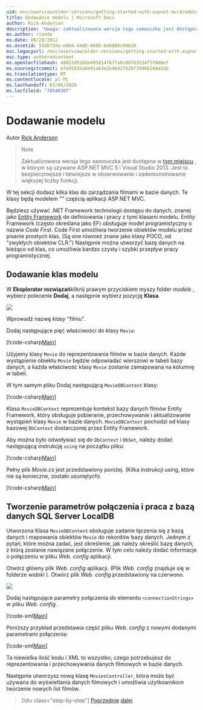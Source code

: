 ```yaml
---
uid: mvc/overview/older-versions/getting-started-with-aspnet-mvc4/adding-a-model
title: Dodawanie modelu | Microsoft Docs
author: Rick-Anderson
description: 'Uwaga: zaktualizowana wersja tego samouczka jest dostępna w tym miejscu, w którym są używane ASP.NET MVC 5 i Visual Studio 2013. Jest to bezpieczniejsze i łatwiejsze w obserwowanie...'
ms.author: riande
ms.date: 08/28/2012
ms.assetid: 53db72da-e0b9-44d9-b60b-6e6988c00b28
msc.legacyurl: /mvc/overview/older-versions/getting-started-with-aspnet-mvc4/adding-a-model
msc.type: authoredcontent
ms.openlocfilehash: a9851d93dde495814f67fa0c807d3534f5f0d8ef
ms.sourcegitcommit: e7e91932a6e91a63e2e46417626f39d6b244a3ab
ms.translationtype: MT
ms.contentlocale: pl-PL
ms.lasthandoff: 03/06/2020
ms.locfileid: "78540307"
---
```

# <a name="adding-a-model"></a>Dodawanie modelu

Autor [Rick Anderson](https://twitter.com/RickAndMSFT)

> > [!NOTE]
> > Zaktualizowana wersja tego samouczka jest dostępna w [tym miejscu](../../getting-started/introduction/getting-started.md) , w którym są używane ASP.NET MVC 5 i Visual Studio 2013. Jest to bezpieczniejsze i łatwiejsze w obserwowanie i zademonstrowanie większej liczby funkcji.

W tej sekcji dodasz kilka klas do zarządzania filmami w bazie danych. Te klasy będą modelem &quot;&quot; częścią aplikacji ASP.NET MVC.

Będziesz używać .NET Framework technologii dostępu do danych, znanej jako [Entity Framework](https://msdn.microsoft.com/library/bb399572(VS.110).aspx) do definiowania i pracy z tymi klasami modelu. Entity Framework (często określana jako EF) obsługuje model programistyczny o nazwie *Code First*. Code First umożliwia tworzenie obiektów modelu przez pisanie prostych klas. (Są one również znane jako klasy POCO, od &quot;zwykłych obiektów CLR.&quot;) Następnie można utworzyć bazę danych na bieżąco od klas, co umożliwia bardzo czysty i szybki przepływ pracy programistycznej.

## <a name="adding-model-classes"></a>Dodawanie klas modelu

W **Eksplorator rozwiązań**kliknij prawym przyciskiem myszy folder *modele* , wybierz polecenie **Dodaj**, a następnie wybierz pozycję **Klasa**.

![](adding-a-model/_static/image1.png)

Wprowadź nazwę *klasy* &quot;filmu&quot;.

Dodaj następujące pięć właściwości do klasy `Movie`:

[!code-csharp[Main](adding-a-model/samples/sample1.cs)]

Użyjemy klasy `Movie` do reprezentowania filmów w bazie danych. Każde wystąpienie obiektu `Movie` będzie odpowiadać wierszowi w tabeli bazy danych, a każda właściwość klasy `Movie` zostanie zamapowana na kolumnę w tabeli.

W tym samym pliku Dodaj następującą `MovieDBContext` klasy:

[!code-csharp[Main](adding-a-model/samples/sample2.cs)]

Klasa `MovieDBContext` reprezentuje kontekst bazy danych filmów Entity Framework, który obsługuje pobieranie, przechowywanie i aktualizowanie wystąpień klasy `Movie` w bazie danych. `MovieDBContext` pochodzi od klasy bazowej `DbContext` dostarczonej przez Entity Framework.

Aby można było odwoływać się do `DbContext` i `DbSet`, należy dodać następującą instrukcję `using` na początku pliku:

[!code-csharp[Main](adding-a-model/samples/sample3.cs)]

Pełny plik *Movie.cs* jest przedstawiony poniżej. (Kilka instrukcji using, które nie są konieczne, zostało usuniętych).

[!code-csharp[Main](adding-a-model/samples/sample4.cs)]

## <a name="creating-a-connection-string-and-working-with-sql-server-localdb"></a>Tworzenie parametrów połączenia i praca z bazą danych SQL Server LocalDB

Utworzona Klasa `MovieDBContext` obsługuje zadanie łączenia się z bazą danych i mapowania obiektów `Movie` do rekordów bazy danych. Jednym z pytań, które można zadać, jest określenie, jak należy określić bazę danych, z którą zostanie nawiązane połączenie. W tym celu należy dodać informacje o połączeniu w pliku *Web. config* aplikacji.

Otwórz główny plik *Web. config* aplikacji. (Plik *Web. config* znajduje się w folderze *widoki* ). Otwórz plik *Web. config* przedstawiony na czerwono.

![](adding-a-model/_static/image2.png)

Dodaj następujące parametry połączenia do elementu `<connectionStrings>` w pliku *Web. config* .

[!code-xml[Main](adding-a-model/samples/sample5.xml)]

Poniższy przykład przedstawia część pliku *Web. config* z nowymi dodanymi parametrami połączenia:

[!code-xml[Main](adding-a-model/samples/sample6.xml?highlight=6-9)]

Ta niewielka ilość kodu i XML to wszystko, czego potrzebujesz do reprezentowania i przechowywania danych filmowych w bazie danych.

Następnie utworzysz nową klasę `MoviesController`, która może być używana do wyświetlania danych filmowych i umożliwia użytkownikom tworzenie nowych list filmów.

> [!div class="step-by-step"]
> [Poprzednie](adding-a-view.md)
> [dalej](accessing-your-models-data-from-a-controller.md)
